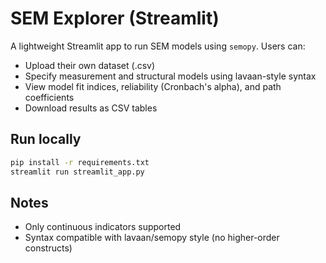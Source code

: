 
# SEM Explorer (Streamlit)

A lightweight Streamlit app to run SEM models using `semopy`. Users can:

- Upload their own dataset (.csv)
- Specify measurement and structural models using lavaan-style syntax
- View model fit indices, reliability (Cronbach's alpha), and path coefficients
- Download results as CSV tables

## Run locally

```bash
pip install -r requirements.txt
streamlit run streamlit_app.py
```

## Notes

- Only continuous indicators supported
- Syntax compatible with lavaan/semopy style (no higher-order constructs)
